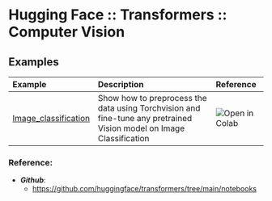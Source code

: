 # Hugging Face :: Transformers :: Computer Vision

## Examples


|Example | Description |     Reference     |
| :----  | :----       | :----            |
| [Image_classification](./Image_classification.ipynb) | Show how to preprocess the data using Torchvision and fine-tune any pretrained Vision model on Image Classification  |  ![Open in Colab](https://colab.research.google.com/assets/colab-badge.svg) |

### Reference:

- ***Github***:
    - https://github.com/huggingface/transformers/tree/main/notebooks